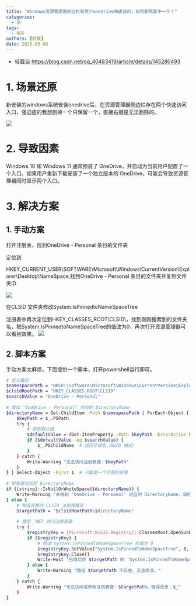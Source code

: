 ```yaml
---
title: "Windows资源管理器侧边栏有两个onedrive快速访问，如何删除其中一个？"
categories:
  - 杂
tags:
  - NGS
authors: [转载]
date: 2025-05-08
---
```


- 转载自 https://blog.csdn.net/qq_40483419/article/details/145280493

# 1. 场景还原
新安装的windows系统安装onedrive后，在资源管理器侧边栏存在两个快速访问入口，强迫症的我想删掉一个只保留一个，直接右键是无法删除的。

![](https://i-blog.csdnimg.cn/direct/6b2fd4aac3f443a98e58d5200d0202c1.png)


# 2. 导致因素
Windows 10 和 Windows 11 通常预装了 OneDrive，并自动为当前用户配置了一个入口。如果用户重新下载安装了一个独立版本的 OneDrive，可能会导致资源管理器同时显示两个入口。

# 3. 解决方案

## 1. 手动方案
打开注册表，找到OneDrive - Personal 条目的文件夹

定位到

HKEY_CURRENT_USER\SOFTWARE\Microsoft\Windows\CurrentVersion\Explorer\Desktop\NameSpace,找到OneDrive - Personal 条目的文件夹并复制文件夹ID

![](https://i-blog.csdnimg.cn/direct/e9703391093b455d90e7ac7631536aa9.png)

在CLSID 文件夹修改System.IsPinnedtoNameSpaceTree 

注册表中再次定位到HKEY_CLASSES_ROOT\CLSID\，找到刚刚搜索到的文件夹名，把System.IsPinnedtoNameSpaceTree的值改为0，再次打开资源管理器可以看到效果。
![](https://i-blog.csdnimg.cn/direct/c56def418ee5470ca96a0414a3b917c4.png)


## 2. 脚本方案 
手动方案太麻烦，下面提供一个脚本，打开powershell运行即可。

```bash
# 定义路径
$namespacePath = "HKCU:\Software\Microsoft\Windows\CurrentVersion\Explorer\Desktop\NameSpace"
$clsidRootPath = "HKEY_CLASSES_ROOT\CLSID"
$searchValue = "OneDrive - Personal"
 
# 查找 "OneDrive - Personal" 对应的 DirectoryName
$directoryName = Get-ChildItem -Path $namespacePath | ForEach-Object {
    $keyPath = $_.PSPath
    try {
        # 获取默认值
        $defaultValue = (Get-ItemProperty -Path $keyPath -ErrorAction Stop)."(default)"
        if ($defaultValue -eq $searchValue) {
            $_.PSChildName  # 返回子键名（GUID 格式）
        }
    } catch {
        Write-Warning "无法访问注册表键：$keyPath"
    }
} | Select-Object -First 1  # 只取第一个匹配的结果
 
# 检查是否找到 DirectoryName
if ([string]::IsNullOrWhiteSpace($directoryName)) {
    Write-Warning "未找到 'OneDrive - Personal' 对应的 DirectoryName，请检查注册表内容是否正确。"
} else {
    # 构造完整的 CLSID 注册表路径
    $targetPath = "$clsidRootPath\$directoryName"
 
    # 使用 .NET 访问注册表键
    try {
        $registryKey = [Microsoft.Win32.Registry]::ClassesRoot.OpenSubKey("CLSID\$directoryName", $true)
        if ($registryKey) {
            # 修改 System.IsPinnedToNameSpaceTree 的值为 0
            $registryKey.SetValue("System.IsPinnedToNameSpaceTree", 0, [Microsoft.Win32.RegistryValueKind]::DWord)
            $registryKey.Close()
            Write-Host "已成功将 $targetPath 的 'System.IsPinnedToNameSpaceTree' 修改为 0。" -ForegroundColor Green
        } else {
            Write-Warning "路径 $targetPath 不存在，无法修改。"
        }
    } catch {
        Write-Warning "无法访问或修改注册表键：$targetPath。错误信息：$_"
    }
}
```
